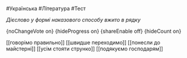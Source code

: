 #Українська #Література #Тест

*Дієслово у формі наказового способу вжито в рядку*

{noChangeVote on}
{hideProgress on}
{shareEnable off}
{hideCount on}

[[говорімо правильно]]
[[швидше переходимо]]
[[понесли до майстерні]]
[[усім стояти струнко]]
[[подякуємо господарям]]
